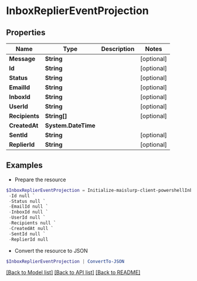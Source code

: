 # InboxReplierEventProjection
## Properties

Name | Type | Description | Notes
------------ | ------------- | ------------- | -------------
**Message** | **String** |  | [optional] 
**Id** | **String** |  | [optional] 
**Status** | **String** |  | [optional] 
**EmailId** | **String** |  | [optional] 
**InboxId** | **String** |  | [optional] 
**UserId** | **String** |  | [optional] 
**Recipients** | **String[]** |  | [optional] 
**CreatedAt** | **System.DateTime** |  | 
**SentId** | **String** |  | [optional] 
**ReplierId** | **String** |  | [optional] 

## Examples

- Prepare the resource
```powershell
$InboxReplierEventProjection = Initialize-maislurp-client-powershellInboxReplierEventProjection  -Message null `
 -Id null `
 -Status null `
 -EmailId null `
 -InboxId null `
 -UserId null `
 -Recipients null `
 -CreatedAt null `
 -SentId null `
 -ReplierId null
```

- Convert the resource to JSON
```powershell
$InboxReplierEventProjection | ConvertTo-JSON
```

[[Back to Model list]](../README#documentation-for-models) [[Back to API list]](../README#documentation-for-api-endpoints) [[Back to README]](../README)

